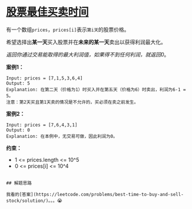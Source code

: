 # [股票最佳买卖时间](https://leetcode.com/problems/best-time-to-buy-and-sell-stock/)

有一个数组`prices`，`prices[i]`表示`第i天`的股票价格。

希望选择出**某一天**买入股票并在**未来的某一天**卖出以获得利润最大化。

*返回你通过交易能取得的最大利润值，如果得不到任何利润，就返回0*。

**案例1：**
```
Input: prices = [7,1,5,3,6,4]
Output: 5
Explanation: 在第二天（价格为1）时买入并在第五天（价格为6）时卖出，利润为6-1 = 5。
注意：第2天买且第1天卖的情况是不允许的，买必须在卖之前发生。
```

**案例2：**
```
Input: prices = [7,6,4,3,1]
Output: 0
Explanation: 在本例中，无交易可做，因此利润为0。
```

**约束：**
- 1 <= prices.length <= 10^5
- 0 <= prices[i] <= 10^4
```

## 解题思路

我看的[答案](https://leetcode.com/problems/best-time-to-buy-and-sell-stock/solution/)。。。😭